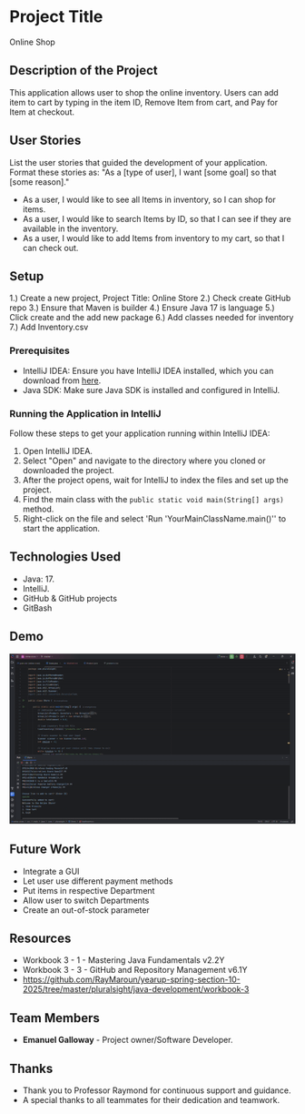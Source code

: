 # Project Title
Online Shop
## Description of the Project

This application allows user to shop the online inventory. Users can add item to cart by typing in the item ID, Remove Item from cart, and Pay for Item at checkout. 

## User Stories

List the user stories that guided the development of your application. Format these stories as: "As a [type of user], I want [some goal] so that [some reason]."

- As a user, I would like to see all Items in inventory, so I can shop for items.
- As a user, I would like to search Items by ID, so that I can see if they are available in the inventory.
- As a user, I would like to add Items from inventory to my cart, so that I can check out.

## Setup

1.) Create a new project, Project Title: Online Store
2.) Check create GitHub repo
3.) Ensure that Maven is builder
4.) Ensure Java 17 is language
5.) Click create and the add new package
6.) Add classes needed for inventory
7.) Add Inventory.csv 

### Prerequisites

- IntelliJ IDEA: Ensure you have IntelliJ IDEA installed, which you can download from [here](https://www.jetbrains.com/idea/download/).
- Java SDK: Make sure Java SDK is installed and configured in IntelliJ.

### Running the Application in IntelliJ

Follow these steps to get your application running within IntelliJ IDEA:

1. Open IntelliJ IDEA.
2. Select "Open" and navigate to the directory where you cloned or downloaded the project.
3. After the project opens, wait for IntelliJ to index the files and set up the project.
4. Find the main class with the `public static void main(String[] args)` method.
5. Right-click on the file and select 'Run 'YourMainClassName.main()'' to start the application.

## Technologies Used

- Java: 17.
- IntelliJ.
- GitHub & GitHub projects
- GitBash

## Demo

![online-storeStore.java2025-05-0721-59-44-ezgif.com-video-to-gif-converter.gif](online-storeStore.java2025-05-0721-59-44-ezgif.com-video-to-gif-converter.gif)

## Future Work
- Integrate a GUI
- Let user use different payment methods
- Put items in respective Department
- Allow user to switch Departments
- Create an out-of-stock parameter

## Resources
- Workbook 3 - 1 - Mastering Java Fundamentals v2.2Y
- Workbook 3 - 3 - GitHub and Repository Management v6.1Y
- https://github.com/RayMaroun/yearup-spring-section-10-2025/tree/master/pluralsight/java-development/workbook-3
## Team Members
- **Emanuel Galloway** - Project owner/Software Developer.
## Thanks

- Thank you to Professor Raymond for continuous support and guidance.
- A special thanks to all teammates for their dedication and teamwork.
 
